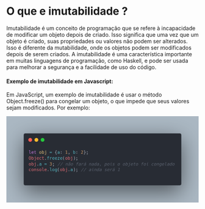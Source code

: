 # O que e imutabilidade ?

Imutabilidade é um conceito de programação que se refere à incapacidade de modificar um objeto depois de criado. Isso significa que uma vez que um objeto é criado, suas propriedades ou valores não podem ser alterados. Isso é diferente da mutabilidade, onde os objetos podem ser modificados depois de serem criados. A imutabilidade é uma característica importante em muitas linguagens de programação, como Haskell, e pode ser usada para melhorar a segurança e a facilidade de uso do código.

#### Exemplo de imutabilidade em Javascript:

Em JavaScript, um exemplo de imutabilidade é usar o método Object.freeze() para congelar um objeto, o que impede que seus valores sejam modificados. Por exemplo:

<img src="img/freeze.png" width= 600px>

